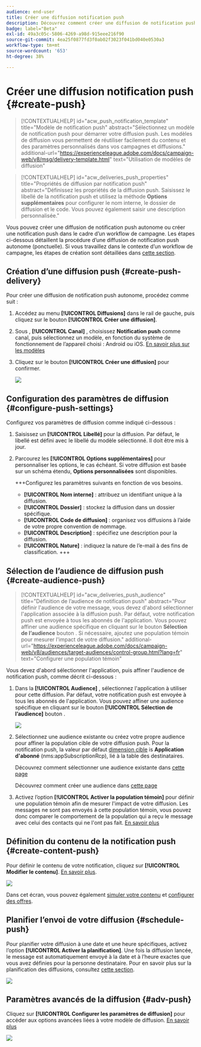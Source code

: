 ```yaml
---
audience: end-user
title: Créer une diffusion notification push
description: Découvrez comment créer une diffusion de notification push avec Adobe Campaign Web.
badge: label="Beta"
exl-id: 49a3c05c-5806-4269-a98d-915eee216f90
source-git-commit: 4ea25f0877fd3f0ab02f3023f041bd040e0530a3
workflow-type: tm+mt
source-wordcount: '653'
ht-degree: 38%

---
```


# Créer une diffusion notification push {#create-push}

>[!CONTEXTUALHELP]
>id="acw_push_notification_template"
>title="Modèle de notification push"
>abstract="Sélectionnez un modèle de notification push pour démarrer votre diffusion push. Les modèles de diffusion vous permettent de réutiliser facilement du contenu et des paramètres personnalisés dans vos campagnes et diffusions."
>additional-url="https://experienceleague.adobe.com/docs/campaign-web/v8/msg/delivery-template.html" text="Utilisation de modèles de diffusion"


>[!CONTEXTUALHELP]
>id="acw_deliveries_push_properties"
>title="Propriétés de diffusion par notification push"
>abstract="Définissez les propriétés de la diffusion push. Saisissez le libellé de la notification push et utilisez la méthode **Options supplémentaires** pour configurer le nom interne, le dossier de diffusion et le code. Vous pouvez également saisir une description personnalisée."

Vous pouvez créer une diffusion de notification push autonome ou créer une notification push dans le cadre d’un workflow de campagne. Les étapes ci-dessous détaillent la procédure d’une diffusion de notification push autonome (ponctuelle). Si vous travaillez dans le contexte d’un workflow de campagne, les étapes de création sont détaillées dans [cette section](../workflows/activities/channels.md#create-a-delivery-in-a-campaign-workflow).

## Création d’une diffusion push {#create-push-delivery}

Pour créer une diffusion de notification push autonome, procédez comme suit :

1. Accédez au menu **[!UICONTROL Diffusions]** dans le rail de gauche, puis cliquez sur le bouton **[!UICONTROL Créer une diffusion]**.

1. Sous , **[!UICONTROL Canal]** , choisissez **Notification push** comme canal, puis sélectionnez un modèle, en fonction du système de fonctionnement de l’appareil choisi : Android ou iOS. [En savoir plus sur les modèles](../msg/delivery-template.md)

1. Cliquez sur le bouton **[!UICONTROL Créer une diffusion]** pour confirmer.

   ![](assets/push_create_1.png)

## Configuration des paramètres de diffusion {#configure-push-settings}

Configurez vos paramètres de diffusion comme indiqué ci-dessous :

1. Saisissez un **[!UICONTROL Libellé]** pour la diffusion. Par défaut, le libellé est défini avec le libellé du modèle sélectionné. Il doit être mis à jour.

1. Parcourez les **[!UICONTROL Options supplémentaires]** pour personnaliser les options, le cas échéant. Si votre diffusion est basée sur un schéma étendu, **Options personnalisées** sont disponibles.

   +++Configurez les paramètres suivants en fonction de vos besoins.
   * **[!UICONTROL Nom interne]** : attribuez un identifiant unique à la diffusion.
   * **[!UICONTROL Dossier]** : stockez la diffusion dans un dossier spécifique.
   * **[!UICONTROL Code de diffusion]** : organisez vos diffusions à l’aide de votre propre convention de nommage.
   * **[!UICONTROL Description]** : spécifiez une description pour la diffusion.
   * **[!UICONTROL Nature]** : indiquez la nature de l’e-mail à des fins de classification.
+++


## Sélection de l’audience de diffusion push {#create-audience-push}

>[!CONTEXTUALHELP]
>id="acw_deliveries_push_audience"
>title="Définition de l’audience de notification push"
>abstract="Pour définir l&#39;audience de votre message, vous devez d&#39;abord sélectionner l&#39;application associée à la diffusion push. Par défaut, votre notification push est envoyée à tous les abonnés de l&#39;application. Vous pouvez affiner une audience spécifique en cliquant sur le bouton **Sélection de l’audience** bouton . Si nécessaire, ajoutez une population témoin pour mesurer l&#39;impact de votre diffusion."
>additional-url="https://experienceleague.adobe.com/docs/campaign-web/v8/audiences/target-audiences/control-group.html?lang=fr" text="Configurer une population témoin"


Vous devez d&#39;abord sélectionner l&#39;application, puis affiner l&#39;audience de notification push, comme décrit ci-dessous :

1. Dans la **[!UICONTROL Audience]** , sélectionnez l&#39;application à utiliser pour cette diffusion. Par défaut, votre notification push est envoyée à tous les abonnés de l&#39;application. Vous pouvez affiner une audience spécifique en cliquant sur le bouton **[!UICONTROL Sélection de l’audience]** bouton .

   ![](assets/push_create_2.png)

1. Sélectionnez une audience existante ou créez votre propre audience pour affiner la population cible de votre diffusion push. Pour la notification push, la valeur par défaut [dimension cible](../audience/about-recipients.md#targeting-dimensions) is **Application d&#39;abonné** (nms:appSubscriptionRcp), lié à la table des destinataires.

   Découvrez comment sélectionner une audience existante dans [cette page](../audience/add-audience.md)

   Découvrez comment créer une audience dans [cette page](../audience/one-time-audience.md)

1. Activez l’option **[!UICONTROL Activer la population témoin]** pour définir une population témoin afin de mesurer l&#39;impact de votre diffusion. Les messages ne sont pas envoyés à cette population témoin, vous pouvez donc comparer le comportement de la population qui a reçu le message avec celui des contacts qui ne l&#39;ont pas fait. [En savoir plus](../audience/control-group.md)

## Définition du contenu de la notification push {#create-content-push}

Pour définir le contenu de votre notification, cliquez sur **[!UICONTROL Modifier le contenu]**. [En savoir plus](content-push.md).

![](assets/push_create_5.png)

Dans cet écran, vous pouvez également [simuler votre contenu](../preview-test/preview-test.md) et [configurer des offres](../content/offers.md).

## Planifier l’envoi de votre diffusion {#schedule-push}

Pour planifier votre diffusion à une date et une heure spécifiques, activez l’option **[!UICONTROL Activer la planification]**. Une fois la diffusion lancée, le message est automatiquement envoyé à la date et à l’heure exactes que vous avez définies pour la personne destinataire. Pour en savoir plus sur la planification des diffusions, consultez [cette section](../msg/gs-messages.md#gs-schedule).

![](assets/push_create_3.png)


## Paramètres avancés de la diffusion {#adv-push}

Cliquez sur **[!UICONTROL Configurer les paramètres de diffusion]** pour accéder aux options avancées liées à votre modèle de diffusion. [En savoir plus](../advanced-settings/delivery-settings.md)

![](assets/push_create_4.png)
